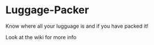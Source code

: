 # Luggage-Packer
Know where all your lugguage is and if you have packed it!

Look at the wiki for more info
